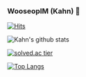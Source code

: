### WooseopIM (Kahn) 👋
[![Hits](https://hits.seeyoufarm.com/api/count/incr/badge.svg?url=https%3A%2F%2Fgithub.com%2FWooseopIM&count_bg=%2379C83D&title_bg=%23555555&icon=go.svg&icon_color=%2339C4BC&title=Hello+World+%21&edge_flat=false)](https://hits.seeyoufarm.com)

![Kahn's github stats](https://github-readme-stats.vercel.app/api?username=WooseopIM&show_icons=true)

[![solved.ac tier](http://mazassumnida.wtf/api/generate_badge?boj=lws_kahn)](https://solved.ac/lws_kahn)

[![Top Langs](https://github-readme-stats.vercel.app/api/top-langs/?username=WooseopIM&layout=compact)](https://github.com/WooseopIM/github-readme-stats)
<!--
**WooseopIM/WooseopIM** is a ✨ _special_ ✨ repository because its `README.md` (this file) appears on your GitHub profile.

Here are some ideas to get you started:

- 🔭 I’m currently working on ...
- 🌱 I’m currently learning ...
- 👯 I’m looking to collaborate on ...
- 🤔 I’m looking for help with ...
- 💬 Ask me about ...
- 📫 How to reach me: ...
- 😄 Pronouns: ...
- ⚡ Fun fact: ...
-->
